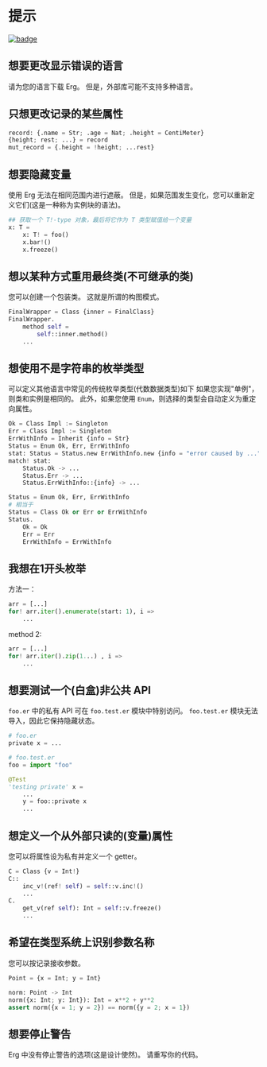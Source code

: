 # 提示

[![badge](https://img.shields.io/endpoint.svg?url=https%3A%2F%2Fgezf7g7pd5.execute-api.ap-northeast-1.amazonaws.com%2Fdefault%2Fsource_up_to_date%3Fowner%3Derg-lang%26repos%3Derg%26ref%3Dmain%26path%3Ddoc/EN/tips.md%26commit_hash%3D157f51ae0e8cf3ceb45632b537ebe3560a5500b7)](https://gezf7g7pd5.execute-api.ap-northeast-1.amazonaws.com/default/source_up_to_date?owner=erg-lang&repos=erg&ref=main&path=doc/EN/tips.md&commit_hash=157f51ae0e8cf3ceb45632b537ebe3560a5500b7)

## 想要更改显示错误的语言

请为您的语言下载 Erg。
但是，外部库可能不支持多种语言。

## 只想更改记录的某些属性

```python
record: {.name = Str; .age = Nat; .height = CentiMeter}
{height; rest; ...} = record
mut_record = {.height = !height; ...rest}
```

## 想要隐藏变量

使用 Erg 无法在相同范围内进行遮蔽。 但是，如果范围发生变化，您可以重新定义它们(这是一种称为实例块的语法)。

````python
## 获取一个 T!-type 对象，最后将它作为 T 类型赋值给一个变量
x: T =
    x: T! = foo()
    x.bar!()
    x.freeze()
````

## 想以某种方式重用最终类(不可继承的类)

您可以创建一个包装类。 这就是所谓的构图模式。

```python
FinalWrapper = Class {inner = FinalClass}
FinalWrapper.
    method self =
        self::inner.method()
    ...
```

## 想使用不是字符串的枚举类型

可以定义其他语言中常见的传统枚举类型(代数数据类型)如下
如果您实现"单例"，则类和实例是相同的。
此外，如果您使用 `Enum`，则选择的类型会自动定义为重定向属性。

```python
Ok = Class Impl := Singleton
Err = Class Impl := Singleton
ErrWithInfo = Inherit {info = Str}
Status = Enum Ok, Err, ErrWithInfo
stat: Status = Status.new ErrWithInfo.new {info = "error caused by ..."}
match! stat:
    Status.Ok -> ...
    Status.Err -> ...
    Status.ErrWithInfo::{info} -> ...
```

```python
Status = Enum Ok, Err, ErrWithInfo
# 相当于
Status = Class Ok or Err or ErrWithInfo
Status.
    Ok = Ok
    Err = Err
    ErrWithInfo = ErrWithInfo
```

## 我想在1开头枚举

方法一：

```python
arr = [...]
for! arr.iter().enumerate(start: 1), i =>
    ...
```

method 2:

```python
arr = [...]
for! arr.iter().zip(1...) , i =>
    ...
```

## 想要测试一个(白盒)非公共 API

`foo.er` 中的私有 API 可在 `foo.test.er` 模块中特别访问。
`foo.test.er` 模块无法导入，因此它保持隐藏状态。

```python
# foo.er
private x = ...
```

```python
# foo.test.er
foo = import "foo"

@Test
'testing private' x =
    ...
    y = foo::private x
    ...
```

## 想定义一个从外部只读的(变量)属性

您可以将属性设为私有并定义一个 getter。

```python
C = Class {v = Int!}
C::
    inc_v!(ref! self) = self::v.inc!()
    ...
C.
    get_v(ref self): Int = self::v.freeze()
    ...
```

## 希望在类型系统上识别参数名称

您可以按记录接收参数。

```python
Point = {x = Int; y = Int}

norm: Point -> Int
norm({x: Int; y: Int}): Int = x**2 + y**2
assert norm({x = 1; y = 2}) == norm({y = 2; x = 1})
```

## 想要停止警告

Erg 中没有停止警告的选项(这是设计使然)。 请重写你的代码。
